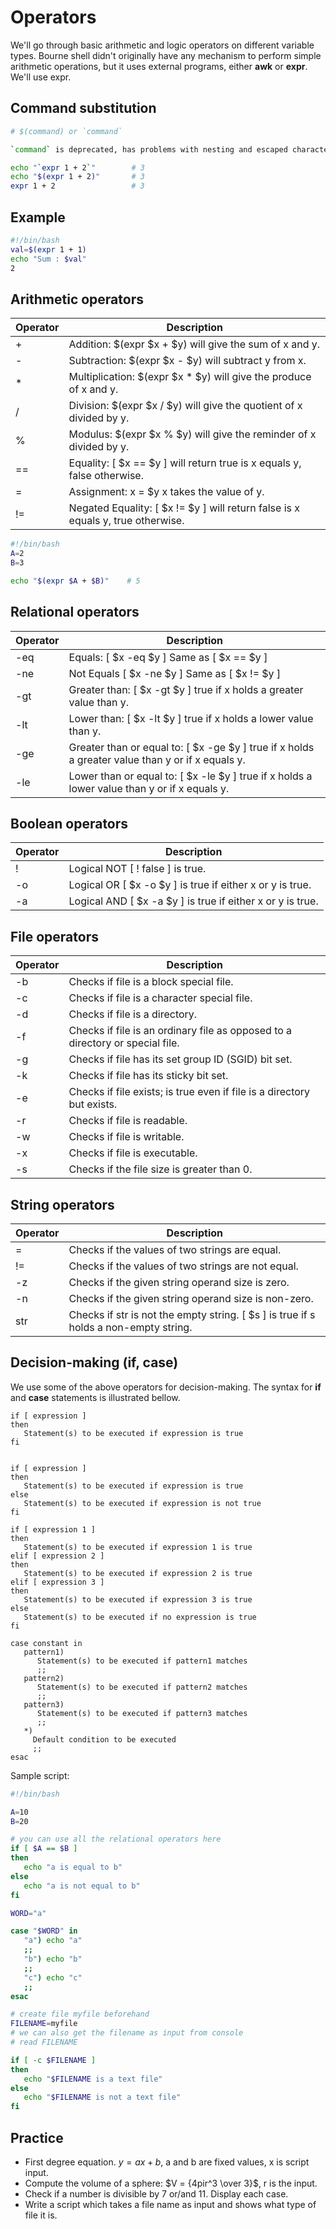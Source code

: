 # Operators

We'll go through basic arithmetic and logic operators on different variable types.
Bourne shell didn't originally have any mechanism to perform simple arithmetic operations, but it uses external programs, either **awk** or **expr**. We'll use expr.

## Command substitution
```bash
# $(command) or `command`

`command` is deprecated, has problems with nesting and escaped characters

echo "`expr 1 + 2`"        # 3
echo "$(expr 1 + 2)"       # 3
expr 1 + 2                 # 3
```

## Example
```bash
#!/bin/bash
val=$(expr 1 + 1)
echo "Sum : $val"
2
```

## Arithmetic operators

| Operator | Description                                                                     | 
|----------|---------------------------------------------------------------------------------|
| +        | Addition: $(expr $x + $y) will give the sum of x and y.                         |
| -        | Subtraction: $(expr $x - $y) will subtract y from x.                            |
| *        | Multiplication: $(expr $x \* $y) will give the produce of x and y.               |
| /        | Division: $(expr $x / $y) will give the quotient of x divided by y.             |
| %        | Modulus: $(expr $x % $y) will give the reminder of x divided by y.              |
| ==       | Equality: [ $x == $y ] will return true is x equals y, false otherwise.         |
| =        | Assignment: x = $y x takes the value of y.                                      |
| !=       | Negated Equality: [ $x != $y ] will return false is x equals y, true otherwise. |

```bash
#!/bin/bash
A=2
B=3

echo "$(expr $A + $B)"    # 5
```

## Relational operators

| Operator  | Description                                                                                      | 
|-----------|--------------------------------------------------------------------------------------------------|
| -eq       | Equals: [ $x -eq $y ] Same as [ $x == $y ]                                                       |
| -ne       | Not Equals [ $x -ne $y ] Same as [ $x != $y ]                                                    |
| -gt       | Greater than: [ $x -gt $y ] true if x holds a greater value than y.                              |
| -lt       | Lower than: [ $x -lt $y ] true if x holds a lower value than y.                                  |
| -ge       | Greater than or equal to: [ $x -ge $y ] true if x holds a greater value than y or if x equals y. |
| -le       | Lower than or equal to: [ $x -le $y ] true if x holds a lower value than y or if x equals y.     |                   

## Boolean operators

| Operator | Description                                                | 
|----------|------------------------------------------------------------|
| !        | Logical NOT [ ! false ] is true.                           |
| -o       | Logical OR [ $x -o $y ] is true if either x or y is true.  |
| -a       | Logical AND [ $x -a $y ] is true if either x or y is true. |

## File operators

| Operator   | Description                                                                   | 
|------------|-------------------------------------------------------------------------------|
| -b         | Checks if file is a block special file.                                       |
| -c         | Checks if file is a character special file.                                   |
| -d         | Checks if file is a directory.                                                |
| -f         | Checks if file is an ordinary file as opposed to a directory or special file. |
| -g         | Checks if file has its set group ID (SGID) bit set.                           |
| -k         | Checks if file has its sticky bit set.                                        |
| -e         | Checks if file exists; is true even if file is a directory but exists.        |
| -r         | Checks if file is readable.                                                   |
| -w         | Checks if file is writable.                                                   |
| -x         | Checks if file is executable.                                                 |
| -s         | Checks if the file size is greater than 0.                                    |

## String operators

| Operator | Description                                                                          | 
|----------|--------------------------------------------------------------------------------------|
| =        | Checks if the values of two strings are equal.                                       |
| !=       | Checks if the values of two strings are not equal.                                   |
| -z       | Checks if the given string operand size is zero.                                     |
| -n       | Checks if the given string operand size is non-zero.                                 |
| str      | Checks if str is not the empty string. [ $s ] is true if s holds a non-empty string. |

## Decision-making (if, case)

We use some of the above operators for decision-making. The syntax for **if** and **case** statements is illustrated bellow.
```text
if [ expression ] 
then 
   Statement(s) to be executed if expression is true 
fi
```
```text

if [ expression ]
then
   Statement(s) to be executed if expression is true
else
   Statement(s) to be executed if expression is not true
fi
```
```text
if [ expression 1 ]
then
   Statement(s) to be executed if expression 1 is true
elif [ expression 2 ]
then
   Statement(s) to be executed if expression 2 is true
elif [ expression 3 ]
then
   Statement(s) to be executed if expression 3 is true
else
   Statement(s) to be executed if no expression is true
fi
```
```text
case constant in
   pattern1)
      Statement(s) to be executed if pattern1 matches
      ;;
   pattern2)
      Statement(s) to be executed if pattern2 matches
      ;;
   pattern3)
      Statement(s) to be executed if pattern3 matches
      ;;
   *)
     Default condition to be executed
     ;;
esac
```

Sample script:
```bash
#!/bin/bash

A=10
B=20

# you can use all the relational operators here
if [ $A == $B ]
then
   echo "a is equal to b"
else 
   echo "a is not equal to b"
fi

WORD="a"

case "$WORD" in
   "a") echo "a" 
   ;;
   "b") echo "b" 
   ;;
   "c") echo "c" 
   ;;
esac

# create file myfile beforehand
FILENAME=myfile
# we can also get the filename as input from console
# read FILENAME

if [ -c $FILENAME ]
then
   echo "$FILENAME is a text file"
else
   echo "$FILENAME is not a text file"
fi
```

## Practice
- First degree equation. $y=ax+b$, a and b are fixed values, x is script input. <br/>
- Compute the volume of a sphere: $V = {4pir^3 \over 3}$, r is the input.
- Check if a number is divisible by 7 or/and 11. Display each case.
- Write a script which takes a file name as input and shows what type of file it is.
